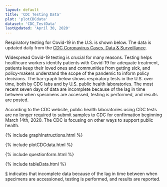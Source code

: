 ```yaml
---
layout: default
title: 'CDC Testing Data'
plot: 'plotCDCdata'
dataset: 'CDC_TestData'
lastUpdated: 'April 30, 2020'
---
```


Respiratory testing for Covid-19 in the U.S. is shown below. The data is updated daily from the [CDC Coronavirus Cases, Data & Surveillance](https://www.cdc.gov/coronavirus/2019-ncov/cases-updates/testing-in-us.html).

Widespread Covid-19 testing is crucial for many reasons. Testing helps healthcare workers identify patients with Covid-19 for adequate treatment, patients keep their loved ones and communities from getting sick, and policy-makers understand the scope of the pandemic to inform policy decisions. The bar-graph below shows respiratory tests in the U.S. over time, both by CDC labs and by U.S. public health laboratories. The most recent seven days of data are incomplete because of the lag in time between when specimens are accessed, testing is performed, and results are posted.

According to the CDC website, public health laboratories using CDC tests are no longer required to submit samples to CDC for confirmation beginning March 14th, 2020. The CDC is focusing on other ways to support public health.

{% include graphInstructions.html %}

{% include plotCDCdata.html %}

{% include questionform.html %}

{% include tableData.html %}

§ indicates that incomplete data because of the lag in time between when specimens are accessioned, testing is performed, and results are reported.



